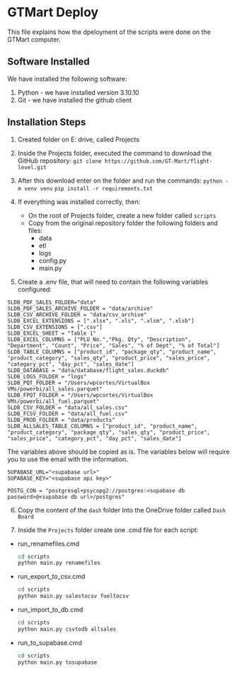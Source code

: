 # GTMart Deploy

This file explains how the dpeloyment of the scripts were done on the GTMart computer.

## Software Installed

We have installed the following software:

1) Python - we have installed version 3.10.10
2) Git - we have installed the github client


## Installation Steps

1) Created folder on E: drive, called Projects

2) Inside the Projects folder, executed the command to download the GitHub repository: 
   `git clone https://github.com/GT-Mart/flight-level.git` 

3) After this download enter on the folder and run the commands:
   `python -m venv venv`
   `pip install -r requirements.txt`

4) If everything was installed correctly, then:
   - On the root of Projects folder, create a new folder called `scripts`
   - Copy from the original repository folder the following folders and files:
     - data
     - etl
     - logs
     - config.py
     - main.py

5) Create a .env file, that will need to contain the following variables configured:
```
SLDB_PDF_SALES_FOLDER="data"
SLDB_PDF_SALES_ARCHIVE_FOLDER = "data/archive"
SLDB_CSV_ARCHIVE_FOLDER = "data/csv_archive"
SLDB_EXCEL_EXTENSIONS = [".xlsx", ".xls", ".xlsm", ".xlsb"]
SLDB_CSV_EXTENSIONS = [".csv"]
SLDB_EXCEL_SHEET = "Table 1"
SLDB_EXCEL_COLUMNS = ["PLU No.","Pkg. Qty", "Description", "Department", "Count", "Price", "Sales", "% of Dept", "% of Total"]
SLDB_TABLE_COLUMNS = ["product_id", "package_qty", "product_name", "product_category", "sales_qty", "product_price", "sales_price", "category_pct", "day_pct", "sales_date"]
SLDB_DATABASE = "data/database/flight_sales.duckdb"
SLDB_LOGS_FOLDER = "logs"
SLDB_PQT_FOLDER = "/Users/wpcortes/VirtualBox VMs/powerbi/all_sales.parquet"
SLDB_FPQT_FOLDER = "/Users/wpcortes/VirtualBox VMs/powerbi/all_fuel.parquet"
SLDB_CSV_FOLDER = "data/all_sales.csv"
SLDB_FCSV_FOLDER = "data/all_fuel.csv"
SLDB_PROD_FOLDER = "data/products"
SLDB_ALLSALES_TABLE_COLUMNS = ["product_id", "product_name", "product_category", "package_qty", "sales_qty", "product_price", "sales_price", "category_pct", "day_pct", "sales_date"]
```

The variables above should be copied as is. The variables below will require you to use the email with the information.

```
SUPABASE_URL="<supabase url>"
SUPABASE_KEY="<supabase api key>"

POSTG_CON = "postgresql+psycopg2://postgres:<supabase db password>@<supabase db url>/postgres"
```

6) Copy the content of the `dash` folder Into the OneDrive folder called `Dash Board`

7) Inside the `Projects` folder create one .cmd file for each script:

- run_renamefiles.cmd
  ```cmd
  cd scripts
  python main.py renamefiles
  ```

- run_export_to_csv.cmd
  ```cmd
  cd scripts
  python main.py salestocsv fueltocsv
  ```

- run_import_to_db.cmd
  ```cmd
  cd scripts
  python main.py csvtodb allsales
  ```

- run_to_supabase.cmd
  ```cmd
  cd scripts
  python main.py tosupabase
  ```